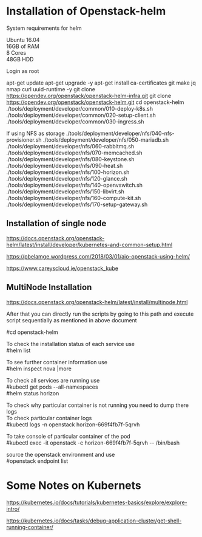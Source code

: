# Installation of Openstack-helm

System requirements for helm

Ubuntu 16.04 <br/>
16GB of RAM <br/>
8 Cores <br/>
48GB HDD <br/>

Login as root 

apt-get update
apt-get upgrade -y
apt-get install ca-certificates git make jq nmap curl uuid-runtime -y
git clone https://opendev.org/openstack/openstack-helm-infra.git
git clone https://opendev.org/openstack/openstack-helm.git
cd openstack-helm
./tools/deployment/developer/common/010-deploy-k8s.sh
./tools/deployment/developer/common/020-setup-client.sh
./tools/deployment/developer/common/030-ingress.sh

If using NFS as storage
./tools/deployment/developer/nfs/040-nfs-provisioner.sh
./tools/deployment/developer/nfs/050-mariadb.sh
./tools/deployment/developer/nfs/060-rabbitmq.sh
./tools/deployment/developer/nfs/070-memcached.sh
./tools/deployment/developer/nfs/080-keystone.sh
./tools/deployment/developer/nfs/090-heat.sh
./tools/deployment/developer/nfs/100-horizon.sh
./tools/deployment/developer/nfs/120-glance.sh
./tools/deployment/developer/nfs/140-openvswitch.sh
./tools/deployment/developer/nfs/150-libvirt.sh
./tools/deployment/developer/nfs/160-compute-kit.sh
./tools/deployment/developer/nfs/170-setup-gateway.sh



## Installation of single node 
https://docs.openstack.org/openstack-helm/latest/install/developer/kubernetes-and-common-setup.html

https://pbelamge.wordpress.com/2018/03/01/aio-openstack-using-helm/

https://www.careyscloud.ie/openstack_kube

## MultiNode Installation
https://docs.openstack.org/openstack-helm/latest/install/multinode.html


After that you can directly run the scripts by going to this path and execute script sequentially as mentioned in above document

#cd openstack-helm
 


To check the installation status of each service use <br/>
#helm list

To see further container information use <br/>
#helm inspect nova |more

To check all services are running use <br/>
#kubectl get pods --all-namespaces  <br/>
#helm status horizon   <br/>

To check why particular container is not running you need to dump there logs <br/>
To check particular container logs <br/>
#kubectl logs  -n openstack horizon-669f4fb7f-5qrvh

To take console of particular container of the pod  <br/>
#kubectl exec -it openstack -c horizon-669f4fb7f-5qrvh -- /bin/bash

source the openstack environment and use  <br/>
#openstack endpoint list    

# Some Notes on Kubernets 

https://kubernetes.io/docs/tutorials/kubernetes-basics/explore/explore-intro/

https://kubernetes.io/docs/tasks/debug-application-cluster/get-shell-running-container/




